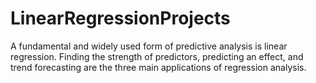 # LinearRegressionProjects
A fundamental and widely used form of predictive analysis is linear regression. Finding the strength of predictors, predicting an effect, and trend forecasting are the three main applications of regression analysis.

